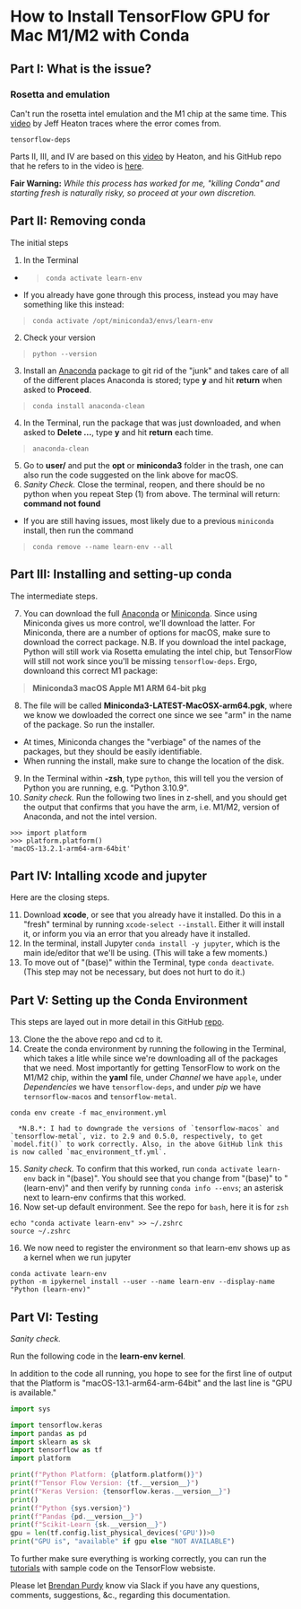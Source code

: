 # How to Install TensorFlow GPU for Mac M1/M2 with Conda

## Part I: What is the issue?

### Rosetta and emulation

Can't run the rosetta intel emulation and the M1 chip at the same time. This [video](https://www.youtube.com/watch?v=BEUU-icPg78) by Jeff Heaton traces where the error comes from.


```
tensorflow-deps
```



Parts II, III, and IV are based on this [video](https://www.youtube.com/watch?v=5DgWvU0p2bk) by Heaton, and his GitHub repo that he refers to in the video is [here](https://github.com/jeffheaton/t81_558_deep_learning).

**Fair Warning:** *While this process has worked for me, "killing Conda" and starting fresh is naturally risky, so proceed at your own discretion.*

## Part II: Removing conda

The initial steps

1.   In the Terminal
*   >`conda activate learn-env`
*   If you already have gone through this process, instead you may have something like this instead:
> `conda activate /opt/miniconda3/envs/learn-env`
2.   Check your version
> `python --version`
3.   Install an [Anaconda](https://docs.anaconda.com/anaconda/install/uninstall/) package to git rid of the "junk" and takes care of all of the different places Anaconda is stored; type **y** and hit **return** when asked to **Proceed**. 
> `conda install anaconda-clean`
4.  In the Terminal, run the package that was just downloaded, and when asked to **Delete ...**, type **y** and hit **return** each time.
> `anaconda-clean`
5.  Go to **user/** and put the **opt** or **miniconda3** folder in the trash, one can also run the code suggested on the link above for macOS.
6.  *Sanity Check.* Close the terminal, reopen, and there should be no python when you repeat Step (1) from above. The terminal will return: **command not found**
*   If you are still having issues, most likely due to a previous `miniconda` install, then run the command
> `conda remove --name learn-env --all`



## Part III: Installing and setting-up conda

The intermediate steps.

7.  You can download the full [Anaconda](https://docs.anaconda.com/anaconda/install/mac-os/) or [Miniconda](https://docs.conda.io/en/latest/miniconda.html). Since using Miniconda gives us more control, we'll download the latter. For Miniconda, there are a number of options for macOS, make sure to download the correct package. N.B. If you download the intel package, Python will still work via Rosetta emulating the intel chip, but TensorFlow will still not work since you'll be missing `tensorflow-deps`. Ergo, downloand this correct M1 package:

> **Miniconda3 macOS Apple M1 ARM 64-bit pkg**

8.  The file will be called **Miniconda3-LATEST-MacOSX-arm64.pgk**, where we know we dowloaded the correct one since we see "arm" in the name of the package. So run the installer.
*   At times, Miniconda changes the "verbiage" of the names of the packages, but they should be easily identifiable.
*   When running the install, make sure to change the location of the disk.
9.  In the Terminal within **-zsh**, type `python`, this will tell you the version of Python you are running, e.g. "Python 3.10.9".
10.  *Sanity check.* Run the following two lines in z-shell, and you should get the output that confirms that you have the arm, i.e. M1/M2, version of Anaconda, and not the intel version.
```
>>> import platform
>>> platform.platform()
'macOS-13.2.1-arm64-arm-64bit'
```




## Part IV: Intalling xcode and jupyter

Here are the closing steps.

11.  Download **xcode**, or see that you already have it installed. Do this in a "fresh" terminal by running `xcode-select --install`. Either it will install it, or inform you via an error that you already have it installed.
12.  In the terminal, install Jupyter `conda install -y jupyter`, which is the main ide/editor that we'll be using. (This will take a few moments.)
13.  To move out of "(base)" within the Terminal, type `conda deactivate`. (This step may not be necessary, but does not hurt to do it.)

## Part V: Setting up the Conda Environment

This steps are layed out in more detail in this GitHub [repo](https://github.com/learn-co-curriculum/dsc-data-science-env-config).

13.  Clone the the above repo and cd to it.
14.  Create the conda environment by running the following in the Terminal, which takes a litle while since we're downloading all of the packages that we need. Most importantly for getting TensorFlow to work on the M1/M2 chip, within the **yaml** file, under *Channel* we have `apple`, under *Dependencies* we have `tensorflow-deps`, and under *pip* we have `ternsorflow-macos` and `tensorflow-metal`.
```
conda env create -f mac_environment.yml
```
      *N.B.*: I had to downgrade the versions of `tensorflow-macos` and `tensorflow-metal`, viz. to 2.9 and 0.5.0, respectively, to get `model.fit()` to work correctly. Also, in the above GitHub link this is now called `mac_environment_tf.yml`.
15.  *Sanity check.* To confirm that this worked, run `conda activate learn-env` back in "(base)". You should see that you change from "(base)" to "(learn-env)" and then verify by running `conda info --envs`; an asterisk next to learn-env confirms that this worked.
16.  Now set-up default environment. See the repo for `bash`, here it is for `zsh`
```
echo "conda activate learn-env" >> ~/.zshrc
source ~/.zshrc
```
16.  We now need to register the environment so that learn-env shows up as a kernel when we run jupyter
```
conda activate learn-env
python -m ipykernel install --user --name learn-env --display-name "Python (learn-env)"
```




## Part VI: Testing

*Sanity check.*

Run the following code in the **learn-env kernel**.


In addition to the code all running, you hope to see for the first line of output that the Platform is "macOS-13.1-arm64-arm-64bit" and the last line is "GPU is available."


```python
import sys

import tensorflow.keras
import pandas as pd
import sklearn as sk
import tensorflow as tf
import platform

print(f"Python Platform: {platform.platform()}")
print(f"Tensor Flow Version: {tf.__version__}")
print(f"Keras Version: {tensorflow.keras.__version__}")
print()
print(f"Python {sys.version}")
print(f"Pandas {pd.__version__}")
print(f"Scikit-Learn {sk.__version__}")
gpu = len(tf.config.list_physical_devices('GPU'))>0
print("GPU is", "available" if gpu else "NOT AVAILABLE")
```

To further make sure everything is working correctly, you can run the [tutorials](https://www.tensorflow.org/tutorials) with sample code on the TensorFlow websiste.

Please let [Brendan Purdy](brendan.purdy@flatironschool.com) know via Slack if you have any questions, comments, suggestions, &c., regarding this documentation.
